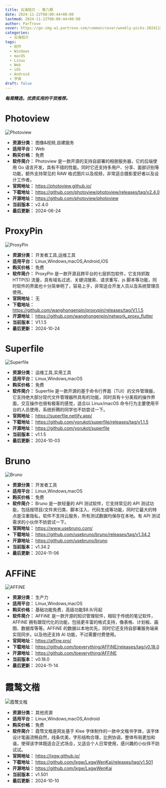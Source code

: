 ```yaml
---
title: 云海拾贝 - 第八期
date: 2024-11-22T08:00:44+08:00
lastmod: 2024-11-22T08:00:44+08:00
author: ParTrove
cover: https://gn-img-a1.partrove.com/common/cover/weekly-picks-20241122.png
categories:
  - 云海拾贝
tags:
  - 软件
  - Windows
  - macOS
  - Linux
  - Web
  - iOS
  - Android
  - 字体
draft: false
---
```


***每周精选，优质实用的干货推荐。***

<!--more-->

# Photoview

![Photoview](https://gn-img-a1.partrove.com/banner/photoview.png)
- **资源分类：** 图像&视频,自建服务
- **适用平台：** Web
- **购买价格：** 免费
- **软件简介：** Photoview 是一款开源的支持自部署的相册服务器，它的后端使用 Go 语言开发，具有不错的性能。同时它还支持多用户、分享、面部识别等功能，额外支持常见的 RAW 格式图片以及视频，非常适合摄影爱好者以及设计工作者。
- **官网地址：** https://photoview.github.io/
- **下载地址：** https://github.com/photoview/photoview/releases/tag/v2.4.0
- **开源地址：** https://github.com/photoview/photoview
- **当前版本：** v2.4.0
- **最后更新：** 2024-06-24

# ProxyPin

![ProxyPin](https://gn-img-a1.partrove.com/banner/proxypin.png)
- **资源分类：** 开发者工具,运维工具
- **适用平台：** Linux,Windows,macOS,Android,iOS
- **购买价格：** 免费
- **软件简介：** ProxyPin 是一款开源且跨平台的七层抓包软件，它支持抓取 HTTP(S) 流量，具有域名过滤、关键词搜索、请求重写、js 脚本等功能，同时软件的界面也十分简单明了，容易上手，非常适合开发人员以及系统管理员使用。
- **官网地址：** 无
- **下载地址：** https://github.com/wanghongenpin/proxypin/releases/tag/V1.1.5
- **开源地址：** https://github.com/wanghongenpin/network_proxy_flutter
- **当前版本：** V1.1.5
- **最后更新：** 2024-10-24

# Superfile

![Superfile](https://gn-img-a1.partrove.com/banner/Superfile.png)
- **资源分类：** 运维工具,实用工具
- **适用平台：** Linux,Windows,macOS
- **购买价格：** 免费
- **软件简介：** Superfile 是一款开源的基于命令行界面（TUI）的文件管理器，它支持绝大部分现代文件管理器所具有的功能，同时具有十分美观的操作界面，交互操作也很有极客的感觉，适合以 Linux/macOS 命令行为主要使用平台的人员使用，系统折腾的同学也不妨尝试一下。
- **官网地址：** https://superfile.netlify.app/
- **下载地址：** https://github.com/yorukot/superfile/releases/tag/v1.1.5
- **开源地址：** https://github.com/yorukot/superfile
- **当前版本：** v1.1.5
- **最后更新：** 2024-10-03

# Bruno

![Bruno](https://gn-img-a1.partrove.com/banner/bruno.png)
- **资源分类：** 开发者工具
- **适用平台：** Linux,Windows,macOS
- **购买价格：** 免费
- **软件简介：** Bruno 是一款轻量的 API 测试软件，它支持常见的 API 测试功能，包括按项目/文件夹归类、脚本注入、代码生成等功能，同时它最大的特点是注重隐私，软件不支持云服务，所有测试数据均保存在本地。有 API 测试需求的小伙伴不妨尝试一下。
- **官网地址：** https://www.usebruno.com/
- **下载地址：** https://github.com/usebruno/bruno/releases/tag/v1.34.2
- **开源地址：** https://github.com/usebruno/bruno
- **当前版本：** v1.34.2
- **最后更新：** 2024-11-06

# AFFiNE

![AFFiNE](https://gn-img-a1.partrove.com/banner/affine.png)
- **资源分类：** 生产力
- **适用平台：** Linux,Windows,macOS
- **购买价格：** 基础功能免费，高级功能$8.9/月起
- **软件简介：** AFFiNE 是一款开源的知识管理软件，相较于传统的笔记软件，AFFiNE 拥有跟现代化的功能，包括更丰富的格式支持，像表格、计划板、画图、数据库等等。AFFiNE 的数据以本地优先，同时它还支持自部署服务端来实现同步。以及他还支持 AI 功能，不过需要付费使用。
- **官网地址：** https://affine.pro/
- **下载地址：** https://github.com/toeverything/AFFiNE/releases/tag/v0.18.0
- **开源地址：** https://github.com/toeverything/AFFiNE
- **当前版本：** v0.18.0
- **最后更新：** 2024-11-14

# 霞鹜文楷

![霞鹜文楷](https://gn-img-a1.partrove.com/banner/lxgwwk.png)
- **资源分类：** 其他资源
- **适用平台：** Linux,Windows,macOS,Android
- **购买价格：** 免费
- **软件简介：** 霞骛文楷是网友基于 Klee 字体制作的一款中文楷书字体，该字体设计笔画流畅自然，线条优美，字形结构合理，比例协调，整体布局更加和谐，使得该字体既适合正式场合，又适合个人日常使用，感兴趣的小伙伴不妨试试。
- **官网地址：** https://lxgw.github.io/
- **下载地址：** https://github.com/lxgw/LxgwWenKai/releases/tag/v1.501
- **开源地址：** https://github.com/lxgw/LxgwWenKai
- **当前版本：** v1.501
- **最后更新：** 2024-10-10